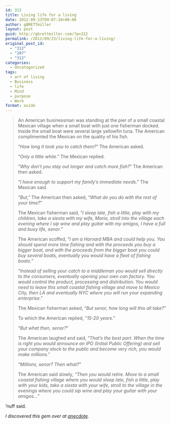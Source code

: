 ```yaml
---
id: 312
title: Living life for a living
date: 2012-09-23T09:07:28+00:00
author: gBRETTmiller
layout: post
guid: http://gbrettmiller.com/?p=312
permalink: /2012/09/23/living-life-for-a-living/
original_post_id:
  - "312"
  - "207"
  - "312"
categories:
  - Uncategorized
tags:
  - art of living
  - Business
  - life
  - Mind
  - purpose
  - Work
format: aside
---
```

> An American businessman was standing at the pier of a small coastal Mexican village when a small boat with just one fisherman docked. Inside the small boat were several large yellowfin tuna. The American complimented the Mexican on the quality of his fish.
> 
> “_How long it took you to catch them?_” The American asked.
> 
> “_Only a little while_.” The Mexican replied.
> 
> “_Why don’t you stay out longer and catch more fish?_” The American then asked.
> 
> “_I have enough to support my family’s immediate needs_.” The Mexican said.
> 
> “_But_,” The American then asked, “_What do you do with the rest of your time?_”
> 
> <!--more-->
> 
> The Mexican fisherman said, “_I sleep late, fish a little, play with my children, take a siesta with my wife, Maria, stroll into the village each evening where I sip wine and play guitar with my amigos, I have a full and busy life, senor_.”
> 
> The American scoffed, “_I am a Harvard MBA and could help you. You should spend more time fishing and with the proceeds you buy a bigger boat, and with the proceeds from the bigger boat you could buy several boats, eventually you would have a fleet of fishing boats._”
> 
> “_Instead of selling your catch to a middleman you would sell directly to the consumers, eventually opening your own can factory. You would control the product, processing and distribution. You would need to leave this small coastal fishing village and move to Mexico City, then LA and eventually NYC where you will run your expanding enterprise_.”
> 
> The Mexican fisherman asked, “_But senor, how long will this all take?_”
> 
> To which the American replied, “_15-20 years_.”
> 
> “_But what then, senor?_”
> 
> The American laughed and said, “_That’s the best part. When the time is right you would announce an IPO (Initial Public Offering) and sell your company stock to the public and become very rich, you would make millions_.”
> 
> “_Millions, senor? Then what?_”
> 
> The American said slowly, _“Then you would retire. Move to a small coastal fishing village where you would sleep late, fish a little, play with your kids, take a siesta with your wife, stroll to the village in the evenings where you could sip wine and play your guitar with your amigos…_”

&#8217;nuff said.

_I discovered this gem over at [anecdote](http://www.anecdote.com.au/archives/2012/08/understanding_t.html "Understanding the reason why")._